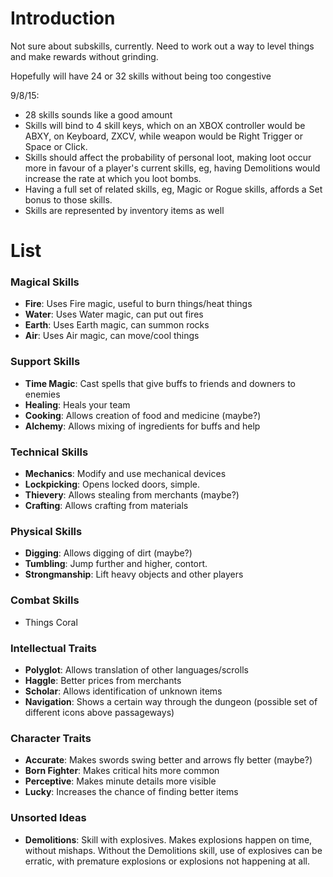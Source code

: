 # Introduction #

Not sure about subskills, currently. Need to work out a way to level things and make rewards without grinding.

Hopefully will have 24 or 32 skills without being too congestive

9/8/15: 
- 28 skills sounds like a good amount
- Skills will bind to 4 skill keys, which on an XBOX controller would be ABXY, on Keyboard, ZXCV, while weapon would be Right Trigger or Space or Click.
- Skills should affect the probability of personal loot, making loot occur more in favour of a player's current skills, eg, having Demolitions would increase the rate at which you loot bombs.
- Having a full set of related skills, eg, Magic or Rogue skills, affords a Set bonus to those skills.
- Skills are represented by inventory items as well

# List #

### Magical Skills ###
  * **Fire**: Uses Fire magic, useful to burn things/heat things
  * **Water**: Uses Water magic, can put out fires
  * **Earth**: Uses Earth magic, can summon rocks
  * **Air**: Uses Air magic, can move/cool things

### Support Skills ###
  * **Time Magic**: Cast spells that give buffs to friends and downers to enemies
  * **Healing**: Heals your team
  * **Cooking**: Allows creation of food and medicine (maybe?)
  * **Alchemy**: Allows mixing of ingredients for buffs and help

### Technical Skills ###
  * **Mechanics**: Modify and use mechanical devices
  * **Lockpicking**: Opens locked doors, simple.
  * **Thievery**: Allows stealing from merchants (maybe?)
  * **Crafting**: Allows crafting from materials

### Physical Skills ###
  * **Digging**: Allows digging of dirt (maybe?)
  * **Tumbling**: Jump further and higher, contort.
  * **Strongmanship**: Lift heavy objects and other players 

### Combat Skills ###
  * Things Coral

### Intellectual Traits ###
  * **Polyglot**: Allows translation of other languages/scrolls
  * **Haggle**: Better prices from merchants
  * **Scholar**: Allows identification of unknown items
  * **Navigation**: Shows a certain way through the dungeon (possible set of different icons above passageways)

### Character Traits ###
  * **Accurate**: Makes swords swing better and arrows fly better (maybe?)
  * **Born Fighter**: Makes critical hits more common
  * **Perceptive**: Makes minute details more visible
  * **Lucky**: Increases the chance of finding better items

### Unsorted Ideas ###
* **Demolitions**: Skill with explosives. Makes explosions happen on time, without mishaps. Without the Demolitions skill, use of explosives can be erratic, with premature explosions or explosions not happening at all.
